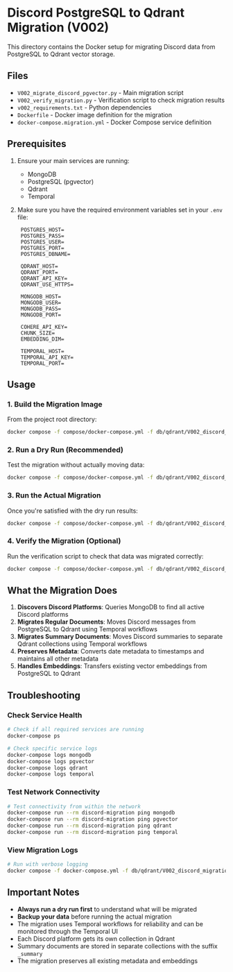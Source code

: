 # Discord PostgreSQL to Qdrant Migration (V002)

This directory contains the Docker setup for migrating Discord data from PostgreSQL to Qdrant vector storage.

## Files

- `V002_migrate_discord_pgvector.py` - Main migration script
- `V002_verify_migration.py` - Verification script to check migration results
- `v002_requirements.txt` - Python dependencies
- `Dockerfile` - Docker image definition for the migration
- `docker-compose.migration.yml` - Docker Compose service definition

## Prerequisites

1. Ensure your main services are running:
   - MongoDB
   - PostgreSQL (pgvector)
   - Qdrant
   - Temporal

2. Make sure you have the required environment variables set in your `.env` file:
   ```env
    POSTGRES_HOST=
    POSTGRES_PASS=
    POSTGRES_USER=
    POSTGRES_PORT=
    POSTGRES_DBNAME=

    QDRANT_HOST=
    QDRANT_PORT=
    QDRANT_API_KEY=
    QDRANT_USE_HTTPS=

    MONGODB_HOST=
    MONGODB_USER=
    MONGODB_PASS=
    MONGODB_PORT=

    COHERE_API_KEY=
    CHUNK_SIZE=
    EMBEDDING_DIM=

    TEMPORAL_HOST=
    TEMPORAL_API_KEY=
    TEMPORAL_PORT=
   ```

## Usage

### 1. Build the Migration Image

From the project root directory:

```bash
docker compose -f compose/docker-compose.yml -f db/qdrant/V002_discord_migration/docker-compose.migration.yml build --no-cache discord-migration
```

### 2. Run a Dry Run (Recommended)

Test the migration without actually moving data:

```bash
docker compose -f compose/docker-compose.yml -f db/qdrant/V002_discord_migration/docker-compose.migration.yml run --rm discord-migration --dry-run
```

### 3. Run the Actual Migration

Once you're satisfied with the dry run results:

```bash
docker compose -f compose/docker-compose.yml -f db/qdrant/V002_discord_migration/docker-compose.migration.yml run --rm discord-migration
```

### 4. Verify the Migration (Optional)

Run the verification script to check that data was migrated correctly:

```bash
docker compose -f compose/docker-compose.yml -f db/qdrant/V002_discord_migration/docker-compose.migration.yml run --rm discord-migration python V002_verify_migration.py
```

## What the Migration Does

1. **Discovers Discord Platforms**: Queries MongoDB to find all active Discord platforms
2. **Migrates Regular Documents**: Moves Discord messages from PostgreSQL to Qdrant using Temporal workflows
3. **Migrates Summary Documents**: Moves Discord summaries to separate Qdrant collections using Temporal workflows
4. **Preserves Metadata**: Converts date metadata to timestamps and maintains all other metadata
5. **Handles Embeddings**: Transfers existing vector embeddings from PostgreSQL to Qdrant

## Troubleshooting

### Check Service Health

```bash
# Check if all required services are running
docker-compose ps

# Check specific service logs
docker-compose logs mongodb
docker-compose logs pgvector
docker-compose logs qdrant
docker-compose logs temporal
```

### Test Network Connectivity

```bash
# Test connectivity from within the network
docker-compose run --rm discord-migration ping mongodb
docker-compose run --rm discord-migration ping pgvector
docker-compose run --rm discord-migration ping qdrant
docker-compose run --rm discord-migration ping temporal
```

### View Migration Logs

```bash
# Run with verbose logging
docker compose -f docker-compose.yml -f db/qdrant/V002_discord_migration/docker-compose.migration.yml run --rm discord-migration --dry-run 2>&1 | tee migration.log
```

## Important Notes

- **Always run a dry run first** to understand what will be migrated
- **Backup your data** before running the actual migration
- The migration uses Temporal workflows for reliability and can be monitored through the Temporal UI
- Each Discord platform gets its own collection in Qdrant
- Summary documents are stored in separate collections with the suffix `_summary`
- The migration preserves all existing metadata and embeddings
